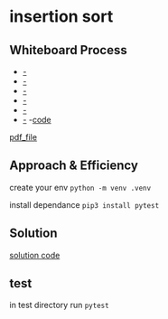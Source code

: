 # insertion sort

## Whiteboard Process

- [-](./Untitled%20(11).png)
- [-](./Untitled%20(12).png)
- [-](./Untitled%20(13).png)
- [-](./Untitled%20(14).png)
- [-](./Untitled%20(15).png)
- [-](./Untitled%20(16).png)
-[code](./Untitled%20(17).png)

[pdf_file](./Untitled.pdf)


## Approach & Efficiency


create your env 
`python -m venv .venv`

install dependance
`pip3 install pytest`

## Solution

[solution code](./insertion_sort.py)

## test
in test directory run
`pytest`
